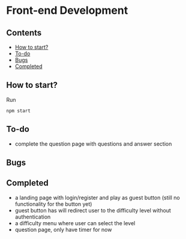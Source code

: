 # Front-end Development

## Contents
- [How to start?](#how-to-start)
- [To-do](#to-do)
- [Bugs](#bugs)
- [Completed](#completed)

## How to start?
Run
```
npm start
```
## To-do
- complete the question page with questions and answer section
## Bugs
## Completed
- a landing page with login/register and play as guest button (still no functionality for the button yet)
- guest button has will redirect user to the difficulty level without authentication
- a difficulty menu where user can select the level
- question page, only have timer for now

